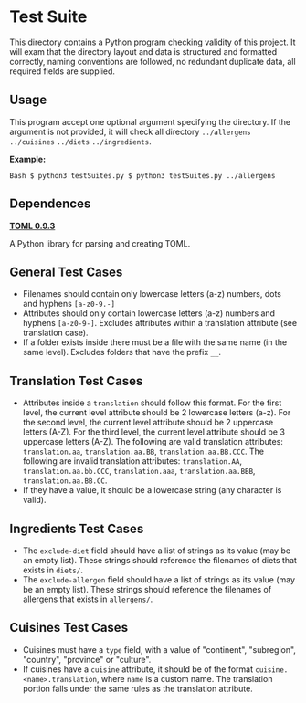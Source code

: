 Test Suite
==========

This directory contains a Python program checking validity of this project. It will exam that the directory layout and data is structured and formatted correctly, naming conventions are followed, no redundant duplicate data, all required fields are supplied.


Usage
-----
This program accept one optional argument specifying the directory. If the argument is not provided, it will check all directory `../allergens` `../cuisines` `../diets` `../ingredients`.

__Example:__

`Bash
$ python3 testSuites.py
$ python3 testSuites.py ../allergens
`


Dependences
-----------
[__TOML 0.9.3__](https://github.com/uiri/toml)

A Python library for parsing and creating TOML.


General Test Cases
------------------
* Filenames should contain only lowercase letters (a-z) numbers, dots and hyphens `[a-z0-9.-]`
* Attributes should only contain lowercase letters (a-z) numbers and hyphens `[a-z0-9-]`. Excludes attributes within a translation attribute (see translation case).
* If a folder exists inside there must be a file with the same name (in the same level). Excludes folders that have the prefix `__`.


Translation Test Cases
----------------------

* Attributes inside a `translation` should follow this format. For the first level, the current level attribute should be 2 lowercase letters (a-z). For the second level, the current level attribute should be 2 uppercase letters (A-Z). For the third level, the current level attribute should be 3 uppercase letters (A-Z). The following are valid translation attributes: `translation.aa`, `translation.aa.BB`, `translation.aa.BB.CCC`. The following are invalid translation attributes: `translation.AA`, `translation.aa.bb.CCC`, `translation.aaa`, `translation.aa.BBB`, `translation.aa.BB.CC`.
* If they have a value, it should be a lowercase string (any character is valid).


Ingredients Test Cases
----------------------
* The `exclude-diet` field should have a list of strings as its value (may be an empty list). These strings should reference the filenames of diets that exists in `diets/`.
* The `exclude-allergen` field should have a list of strings as its value (may be an empty list). These strings should reference the filenames of allergens that exists in `allergens/`.


Cuisines Test Cases
-------------------

* Cuisines must have a `type` field, with a value of "continent", "subregion", "country", "province" or "culture".
* If cuisines have a `cuisine` attribute, it should be of the format `cuisine.<name>.translation`, where `name` is a custom name. The translation portion falls under the same rules as the translation attribute.
